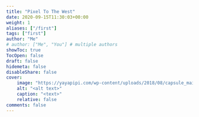 ```yaml
---
title: "Pixel To The West"
date: 2020-09-15T11:30:03+00:00
weight: 1
aliases: ["/first"]
tags: ["first"]
author: "Me"
# author: ["Me", "You"] # multiple authors
showToc: true
TocOpen: false
draft: false
hidemeta: false
disableShare: false
cover:
    image: "https://yayapipi.com/wp-content/uploads/2018/08/capsule_main.png"
    alt: "<alt text>"
    caption: "<text>"
    relative: false
comments: false
---
```

